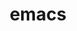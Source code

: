 ---
title: "emacs"
layout: cache
categories: [package, develop-2024-05-12]
meta: {"versions": ["29.1"], "compilers": ["gcc@=10.2.1", "gcc@=7.5.0"], "oss": ["centos7", "ubuntu18.04"], "platforms": ["linux"], "targets": ["x86_64_v3"], "stacks": ["developer-tools", "developer-tools-manylinux2014", "root"], "num_specs": 2, "num_specs_by_stack": {"root": 2, "developer-tools-manylinux2014": 1, "developer-tools": 1}}
spec_details: [{"hash": "7mpf6ej6x6mlex5yt6pc7t6da663mqq4", "compiler": "gcc@=10.2.1", "versions": ["29.1"], "os": "centos7", "platform": "linux", "target": "x86_64_v3", "variants": ["~X", "build_system=autotools", "+json", "+native", "+tls", "toolkit=gtk", "+treesitter"], "stacks": ["root", "developer-tools-manylinux2014"], "size": "-", "tarball": "https://binaries.spack.io/develop-2024-05-12/build_cache/linux-centos7-x86_64_v3/gcc-10.2.1/emacs-29.1/linux-centos7-x86_64_v3-gcc-10.2.1-emacs-29.1-7mpf6ej6x6mlex5yt6pc7t6da663mqq4.spack"}, {"hash": "pkjh4dmvfxyis5kbs2vjbrckljbtbkt3", "compiler": "gcc@=7.5.0", "versions": ["29.1"], "os": "ubuntu18.04", "platform": "linux", "target": "x86_64_v3", "variants": ["~X", "build_system=autotools", "+json", "+native", "+tls", "toolkit=gtk", "+treesitter"], "stacks": ["developer-tools", "root"], "size": "-", "tarball": "https://binaries.spack.io/develop-2024-05-12/build_cache/linux-ubuntu18.04-x86_64_v3/gcc-7.5.0/emacs-29.1/linux-ubuntu18.04-x86_64_v3-gcc-7.5.0-emacs-29.1-pkjh4dmvfxyis5kbs2vjbrckljbtbkt3.spack"}]
---